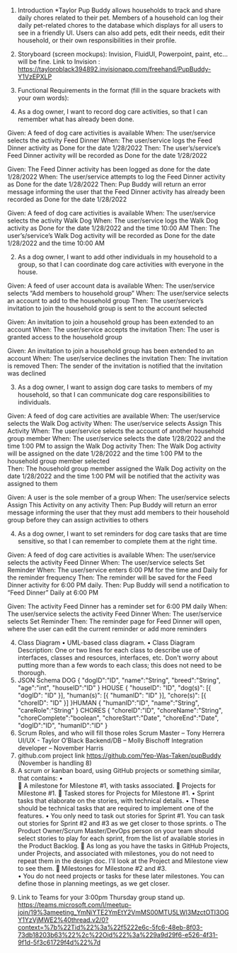 1.	Introduction
*Taylor
Pup Buddy allows households to track and share daily chores related to their pet. Members of a household can log their daily pet-related chores to the database which displays for all users to see in a friendly UI. Users can also add pets, edit their needs, edit their household, or their own responsibilities in their profile.
2.	Storyboard (screen mockups): Invision, FluidUI, Powerpoint, paint, etc... will be fine.
Link to Invision : https://tayloroblack394892.invisionapp.com/freehand/PupBuddy-Y1VzEPXLP
  
3.	Functional Requirements in the format (fill in the square brackets with your own words):
1.	As a dog owner, I want to record dog care activities, so that I can remember what has already been done.

Given: A feed of dog care activities is available
When: The user/service selects the activity Feed Dinner
When: The user/service logs the Feed Dinner activity as Done for the date 1/28/2022
Then: The user’s/service’s Feed Dinner activity will be recorded as Done for the date 		1/28/2022

Given: The Feed Dinner activity has been logged as done for the date 1/28/2022
When: The user/service attempts to log the Feed Dinner activity as Done for the date 		1/28/2022
Then: Pup Buddy will return an error message informing the user that the Feed Dinner 		activity has already been recorded as Done for the date 1/28/2022

Given: A feed of dog care activities is available
When: The user/service selects the activity Walk Dog
When: The user/service logs the Walk Dog activity as Done for the date 1/28/2022 and 		the time 10:00 AM
Then: The user’s/service’s Walk Dog activity will be recorded as Done for the date 		1/28/2022 and the time 10:00 AM


2.	As a dog owner, I want to add other individuals in my household to a group, so that I can coordinate dog care activities with everyone in the house.

Given: A feed of user account data is available
When: The user/service selects “Add members to household group”
When: The user/service selects an account to add to the household group
Then: The user/service’s invitation to join the household group is sent to the 		account selected

Given: An invitation to join a household group has been extended to an account
When: The user/service accepts the invitation
Then: The user is granted access to the household group 

Given: An invitation to join a household group has been extended to an account
When: The user/service declines the invitation
Then: The invitation is removed
Then: The sender of the invitation is notified that the invitation was declined


3.	As a dog owner, I want to assign dog care tasks to members of my household, so that I can communicate dog care responsibilities to individuals.

Given: A feed of dog care activities are available
When: The user/service selects the Walk Dog activity
When: The user/service selects Assign This Activity
When: The user/service selects the account of another household group 			member
When: The user/service selects the date 1/28/2022 and the time 1:00 PM to 		assign the Walk Dog activity
Then: The Walk Dog activity will be assigned on the date 1/28/2022 and the time 		1:00 PM to the household group member selected  
Then: The household group member assigned the Walk Dog activity on the date 		1/28/2022 and the time 1:00 PM will be notified that the activity was 		assigned to them

Given: A user is the sole member of a group
When: The user/service selects Assign This Activity on any activity
Then: Pup Buddy will return an error message informing the user that they must 		add members to their household group before they can assign activities 		to others


4.	As a dog owner, I want to set reminders for dog care tasks that are time sensitive, so that I can remember to complete them at the right time.

Given: A feed of dog care activities is available
When: The user/service selects the activity Feed Dinner
When: The user/service selects Set Reminder
When: The user/service enters 6:00 PM for the time and Daily for the reminder 		frequency
Then: The reminder will be saved for the Feed Dinner activity for 6:00 PM daily.
Then: Pup Buddy will send a notification to “Feed Dinner” Daily at 6:00 PM

Given: The activity Feed Dinner has a reminder set for 6:00 PM daily
When: The user/service selects the activity Feed Dinner
When: The user/service selects Set Reminder
Then: The reminder page for Feed Dinner will open, where the user can edit the 		current reminder or add more reminders

4.	Class Diagram
•	UML-based class diagram.
•	Class Diagram Description: One or two lines for each class to describe use of interfaces,  classes and resources, interfaces, etc. Don't worry about putting more than a few words to each class; this does not need to be thorough.
5.	JSON Schema
DOG
{
   "dogID":"ID",
   "name":"String",
   "breed":"String",
   "age":"int",
   "houseID":"ID"
}
HOUSE
{
	"houseID": "ID",
	"dog(s)": [{
		"dogID": "ID"
	}],
	"human(s)": [{
		"humanID": "ID"
	}],
	"chore(s)": [{
		"choreID": "ID"
	}]
}HUMAN
{
   "humanID":"ID",
   "name":"String",
   "careRole":"String"
}
CHORES
{
   "choreID":"ID",
   "choreName":"String",
   "choreComplete":"boolean",
   "choreStart":"Date",
   "choreEnd":"Date",
   "dogID":"ID",
   "humanID":"ID"
}
6.	Scrum Roles, and who will fill those roles
Scrum Master – Tony Herrera 
UI/UX - Taylor O’Black
Backend/DB – Molly Bischoff
Integration developer – November Harris
7.	github.com project link
https://github.com/Yep-Was-Taken/pupBuddy
(November is handling 8)
8.	 A scrum or kanban board, using GitHub projects or something similar, that contains:
•	
	A milestone for Milestone #1, with tasks associated.
	Projects for Milestone #1.
	Tasked stores for Projects for Milestone #1.
•	Sprint tasks that elaborate on the stories, with technical details.
•	These should be technical tasks that are required to implement one of the features.
•	You only need to task out stories for Sprint #1.  You can task out stories for Sprint #2 and #3 as we get closer to those sprints.
o	The Product Owner/Scrum Master/DevOps person on your team should select stories to play for each sprint, from the list of available stories in the Product Backlog.
	As long as you have the tasks in GitHub Projects, under Projects, and associated with milestones, you do not need to repeat them in the design doc.  I'll look at  the Project and Milestone view to see them.
	Milestones for Milestone #2 and #3.  
•	You do not need projects or tasks for these later milestones. You can define those in planning meetings, as we get closer.
9) Link to Teams for your 3:00pm Thursday group stand up. 
	https://teams.microsoft.com/l/meetup-join/19%3ameeting_YmNiYTE2YmEtY2VmMS00MTU5LWI3MzctOTI3OGY1YzVjMWE2%40thread.v2/0?context=%7b%22Tid%22%3a%22f5222e6c-5fc6-48eb-8f03-73db18203b63%22%2c%22Oid%22%3a%229a9d29f6-e526-4f31-9f1d-5f3c61729f4d%22%7d
